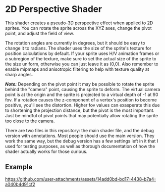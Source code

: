 # 2D Perspective Shader
This shader creates a pseudo-3D perspective effect when applied to 2D sprites. You can rotate the sprite across the XYZ axes, change the pivot point, and adjust the field of view.

The rotation angles are currently in degrees, but it should be easy to change it to radians. The shader uses the size of the sprite's texture for position calculations by default. If your sprite uses H/V animation frames or a subregion of the texture, make sure to set the actual size of the sprite to the size uniform, otherwise you can just leave it as (0,0). Also remember to enable mipmaps and anisotropic filtering to help with texture quality at sharp angles.

***Note:*** Depending on the pivot point it may be possible to rotate the sprite behind the "camera" point, causing the sprite to deform. The virtual camera point is at the origin and the sprite is projected to a virtual depth of -1 at 90 fov. If a rotation causes the z-component of a vertex's position to become positive, you'll see the distortion. Higher fov values can exasperate this due to shortening the projection distance, but the pivot is the most important. Just be mindful of pivot points that may potentially allow rotating the sprite too close to the camera.

There are two files in this repository: the main shader file, and the debug version with annotations. Most people should use the main version. They work the same way, but the debug version has a few settings left in it that I used for testing purposes, as well as thorough documentation of how the shader actually works for those curious.

## Example
https://github.com/user-attachments/assets/14add0bd-bd17-4438-b7a4-a040b4d91cf2
